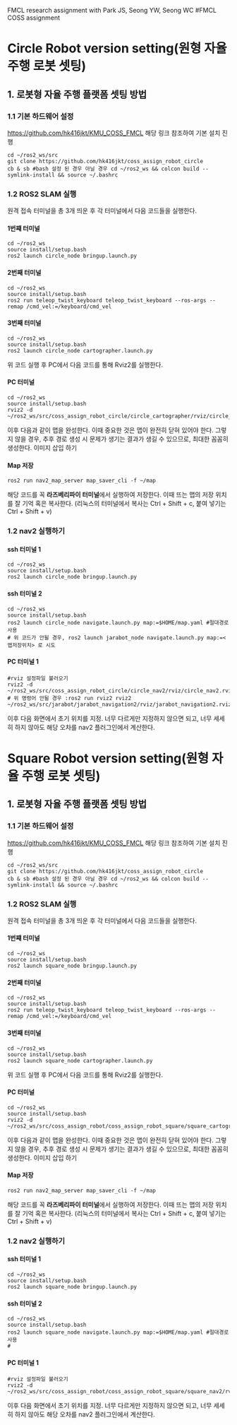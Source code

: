 FMCL research assignment with Park JS, Seong YW, Seong WC
#FMCL COSS assignment
# Circle Robot version setting(원형 자율 주행 로봇 셋팅)
## 1. 로봇형 자율 주행 플랫폼 셋팅 방법

### 1.1 기본 하드웨어 설정
https://github.com/hk416jkt/KMU_COSS_FMCL
해당 링크 참조하여 기본 설치 진행

````
cd ~/ros2_ws/src
git clone https://github.com/hk416jkt/coss_assign_robot_circle
cb & sb #bash 설정 된 경우 아닐 경우 cd ~/ros2_ws && colcon build --symlink-install && source ~/.bashrc
````


### 1.2 ROS2 SLAM 실행
원격 접속 터미널을 총 3개 띄운 후 각 터미널에서 다음 코드들을 실행한다.
#### 1번쨰 터미널
````
cd ~/ros2_ws
source install/setup.bash
ros2 launch circle_node bringup.launch.py
````
#### 2번째 터미널
````
cd ~/ros2_ws
source install/setup.bash
ros2 run teleop_twist_keyboard teleop_twist_keyboard --ros-args --remap /cmd_vel:=/keyboard/cmd_vel
````
#### 3번째 터미널
````
cd ~/ros2_ws
source install/setup.bash
ros2 launch circle_node cartographer.launch.py
````
위 코드 실행 후 PC에서 다음 코드를 통해 Rviz2를 실행한다.
#### PC 터미널
````
cd ~/ros2_ws
source install/setup.bash
rviz2 -d ~/ros2_ws/src/coss_assign_robot_circle/circle_cartographer/rviz/circle_cartographer.rviz 
````
이후 다음과 같이 맵을 완성한다. 이때 중요한 것은 맵이 완전히 닫혀 있어야 한다. 그렇지 않을 경우, 추후 경로 생성 시 문제가 생기는 결과가 생길 수 있으므로, 최대한 꼼꼼히 생성한다.
이미지 삽입 하기

#### Map 저장
````
ros2 run nav2_map_server map_saver_cli -f ~/map
````
해당 코드를 꼭 **라즈베리파이 터미널**에서 실행하여 저장한다. 이때 뜨는 맵의 저장 위치를 잘 기억 혹은 복사한다. (리눅스의 터미널에서 복사는 Ctrl + Shift + c, 붙여 넣기는 Ctrl + Shift + v)

### 1.2 nav2 실행하기

#### ssh 터미널 1
````
cd ~/ros2_ws
source install/setup.bash
ros2 launch circle_node bringup.launch.py
````
#### ssh 터미널 2
````
cd ~/ros2_ws
source install/setup.bash
ros2 launch circle_node navigate.launch.py map:=$HOME/map.yaml #절대경로 사용
# 위 코드가 안될 경우, ros2 launch jarabot_node navigate.launch.py map:=<맵저장위치> 로 시도 
````
#### PC 터미널 1
````
#rviz 설정파일 불러오기
rviz2 -d ~/ros2_ws/src/coss_assign_robot_circle/circle_nav2/rviz/circle_nav2.rviz
# 위 명령어 안될 경우 :ros2 run rviz2 rviz2 ~/ros2_ws/src/jarabot/jarabot_navigation2/rviz/jarabot_navigation2.rviz
````
이후 다음 화면에서 초기 위치를 지정. 너무 다르게만 지정하지 않으면 되고, 너무 세세히 하지 않아도 해당 오차를 nav2 플러그인에서 계산한다.


# Square Robot version setting(원형 자율 주행 로봇 셋팅)
## 1. 로봇형 자율 주행 플랫폼 셋팅 방법

### 1.1 기본 하드웨어 설정
https://github.com/hk416jkt/KMU_COSS_FMCL
해당 링크 참조하여 기본 설치 진행

````
cd ~/ros2_ws/src
git clone https://github.com/hk416jkt/coss_assign_robot_circle
cb & sb #bash 설정 된 경우 아닐 경우 cd ~/ros2_ws && colcon build --symlink-install && source ~/.bashrc
````


### 1.2 ROS2 SLAM 실행
원격 접속 터미널을 총 3개 띄운 후 각 터미널에서 다음 코드들을 실행한다.
#### 1번쨰 터미널
````
cd ~/ros2_ws
source install/setup.bash
ros2 launch square_node bringup.launch.py
````
#### 2번째 터미널
````
cd ~/ros2_ws
source install/setup.bash
ros2 run teleop_twist_keyboard teleop_twist_keyboard --ros-args --remap /cmd_vel:=/keyboard/cmd_vel
````
#### 3번째 터미널
````
cd ~/ros2_ws
source install/setup.bash
ros2 launch square_node cartographer.launch.py
````
위 코드 실행 후 PC에서 다음 코드를 통해 Rviz2를 실행한다.
#### PC 터미널
````
cd ~/ros2_ws
source install/setup.bash
rviz2 -d ~/ros2_ws/src/coss_assign_robot/coss_assign_robot_square/square_cartographer/rviz/square_cartographer.rviz 
````
이후 다음과 같이 맵을 완성한다. 이때 중요한 것은 맵이 완전히 닫혀 있어야 한다. 그렇지 않을 경우, 추후 경로 생성 시 문제가 생기는 결과가 생길 수 있으므로, 최대한 꼼꼼히 생성한다.
이미지 삽입 하기

#### Map 저장
````
ros2 run nav2_map_server map_saver_cli -f ~/map
````
해당 코드를 꼭 **라즈베리파이 터미널**에서 실행하여 저장한다. 이때 뜨는 맵의 저장 위치를 잘 기억 혹은 복사한다. (리눅스의 터미널에서 복사는 Ctrl + Shift + c, 붙여 넣기는 Ctrl + Shift + v)

### 1.2 nav2 실행하기

#### ssh 터미널 1
````
cd ~/ros2_ws
source install/setup.bash
ros2 launch square_node bringup.launch.py
````
#### ssh 터미널 2
````
cd ~/ros2_ws
source install/setup.bash
ros2 launch square_node navigate.launch.py map:=$HOME/map.yaml #절대경로 사용
#  
````
#### PC 터미널 1
````
#rviz 설정파일 불러오기
rviz2 -d ~/ros2_ws/src/coss_assign_robot/coss_assign_robot_square/square_nav2/rviz/square_nav2.rviz
````
이후 다음 화면에서 초기 위치를 지정. 너무 다르게만 지정하지 않으면 되고, 너무 세세히 하지 않아도 해당 오차를 nav2 플러그인에서 계산한다.






